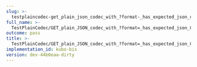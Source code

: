 ```yaml
---
slug: >-
  testplaincodec-get_plain_json_codec_with_?format-_has_expected_json_content-type_and_body_as-is-header_content-disposition
full_name: >-
  TestPlainCodec/GET_plain_JSON_codec_with_?format=_has_expected_json_Content-Type_and_body_as-is/Header_Content-Disposition
outcome: pass
title: >-
  TestPlainCodec/GET_plain_JSON_codec_with_?format=_has_expected_json_Content-Type_and_body_as-is/Header_Content-Disposition
implementation_id: kubo-bis
version: dev-44b0eaa-dirty
---
```


